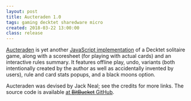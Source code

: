 ```yaml
---
layout: post
title: Aucteraden 1.0
tags: gaming decktet sharedware micro
created: 2018-03-22 13:00:00
class: release
---
```

[Aucteraden](/games/decktet/aucteraden/) is yet another [JavaScript implementation](/games/decktet/) of a Decktet solitaire game, along with a scoresheet (for playing with actual cards) and an interactive rules summary.  It features offline play, undo, variants (both intentionally created by the author as well as accidentally invented by users), rule and card stats popups, and a black moons option.

Aucteraden was devised by Jack Neal; see the credits for more links.  The source code is available [at ~~BitBucket~~ GitHub](https://github.com/mcdemarco/aucteraden).
